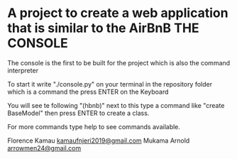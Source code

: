 A project to create a web application that is similar to the AirBnB
THE CONSOLE
===========
The console is the first to be built for the project which is also the command interpreter

To start it write "./console.py" on your terminal in the repository folder which is a command the press ENTER on the Keyboard

You will see te following "(hbnb)" next to this type a command like "create BaseModel" then press ENTER to create a class.

For more commands type help to see commands available.

Florence Kamau <kamaufnjeri2019@gmail.com>
Mukama Arnold <arrowmen24@gmail.com>
